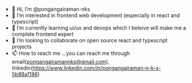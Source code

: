 - 👋 Hi, I’m @pongangairaman-nks
- 👀 I’m interested in frontend web development (especially in react and typescript)
- 🌱 I’m currently learning ui/ux and devops which I beleive will make me a complete frontend expert
- 💞️ I’m looking to collaborate on open source react and typescript projects
- 📫 How to reach me ...you can reach me through email(pongangairamannks@gmail.com), linkedin(https://www.linkedin.com/in/pongangairaman-n-k-s-5b88a1186)

<!---
pongangairaman-nks/pongangairaman-nks is a ✨ special ✨ repository because its `README.md` (this file) appears on your GitHub profile.
You can click the Preview link to take a look at your changes.
--->
